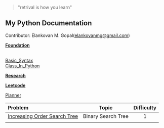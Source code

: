 >"retrival is how you learn"

## My Python Documentation

Contributor: Elankovan M. Gopal(elankovanmg@gmail.com)

<u>**Foundation**</u>

<br>[Basic_Syntax](docs/basicSyntaxes.md.html)
<br>[Class_In_Python](docs/class.md.html)

<u>**Research**</u>


<!-- [PrintFunction](basics/print_strings.py)

<br>[editMass](docs/editTextFile.md)
<br>[editMass2](docs/editTextFile.md.html)

[PrintFunction](basic/print_strings.py) -->

<u>**Leetcode**</u>

<!-- <br>[editMass](docs/editTextFile.md)
<br>[editMass2](docs/editTextFile.md.html)
<br>[PrintFunction](basic/print_strings.py) -->

[Planner]()

|Problem                        |Topic           |Difficulty       |
|:---                           |:--:            |:--:             |
|[Increasing Order Search Tree](leet/e897.md.html)|Binary Search Tree|1|
|   |   |   |
